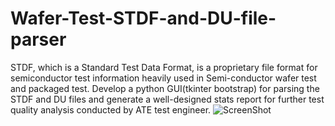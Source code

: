# Wafer-Test-STDF-and-DU-file-parser
STDF, which is a Standard Test Data Format, is a proprietary file format for semiconductor test information heavily used in Semi-conductor wafer test and packaged test.
Develop a python GUI(tkinter bootstrap) for parsing the STDF and DU files and generate a well-designed stats report for further test quality analysis conducted by ATE test engineer. 
![ScreenShot](https://github.com/user-attachments/assets/d7e0a4b9-7623-4d21-a0f0-decfcd7c46cb)
